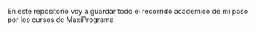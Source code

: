 En este repositorio voy a guardar todo el recorrido academico de mi paso por los cursos de MaxiPrograma
